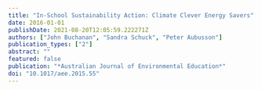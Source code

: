 ```yaml
---
title: "In-School Sustainability Action: Climate Clever Energy Savers"
date: 2016-01-01
publishDate: 2021-08-20T12:05:59.222271Z
authors: ["John Buchanan", "Sandra Schuck", "Peter Aubusson"]
publication_types: ["2"]
abstract: ""
featured: false
publication: "*Australian Journal of Environmental Education*"
doi: "10.1017/aee.2015.55"
---
```



